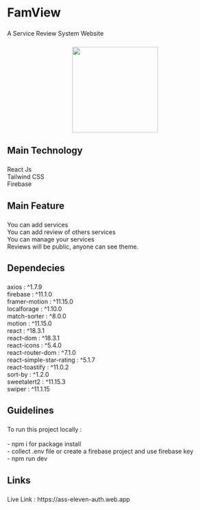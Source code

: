 <h1 align="left">FamView</h1>

###

<p align="left">A Service Review System Website</p>

###

<div align="center">
  <img height="200" src="https://github.com/asadalgalib/ph-eleven-client/blob/main/a11-two.png"  />
</div>

###

<h2 align="left">Main Technology</h2>

###

<p align="left">React Js<br>Tailwind CSS<br>Firebase</p>

###

<h2 align="left">Main Feature</h2>

###

<p align="left">You can add services <br>You can add review of others services <br>You can manage your services<br>Reviews will be public, anyone can see theme.</p>

###

<h2 align="left">Dependecies</h2>

###

<p align="left">axios : ^1.7.9<br>firebase : ^11.1.0<br>framer-motion : ^11.15.0<br>localforage : ^1.10.0<br>match-sorter : ^8.0.0<br>motion : ^11.15.0<br>react : ^18.3.1<br>react-dom : ^18.3.1<br>react-icons : ^5.4.0<br>react-router-dom : ^7.1.0<br>react-simple-star-rating : ^5.1.7<br>react-toastify : ^11.0.2<br>sort-by : ^1.2.0<br>sweetalert2 : ^11.15.3<br>swiper : ^11.1.15</p>

###

<h2 align="left">Guidelines</h2>

###

<p align="left">To run this project locally  : <br><br>- npm i for package install<br>- collect .env file or create a firebase project and use firebase key <br>- npm run dev</p>

###

<h2 align="left">Links</h2>

###

<p align="left">Live Link : https://ass-eleven-auth.web.app</p>

###

